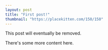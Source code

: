```yaml
---
layout: post
title: "First post!"
thumbnail: "https://placekitten.com/150/150"
---
```


This post will eventually be removed.

There's some more content here.